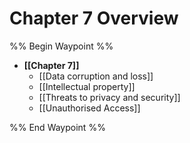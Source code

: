# Chapter 7 Overview
%% Begin Waypoint %%
- **[[Chapter 7]]**
	- [[Data corruption and loss]]
	- [[Intellectual property]]
	- [[Threats to privacy and security]]
	- [[Unauthorised Access]]

%% End Waypoint %%